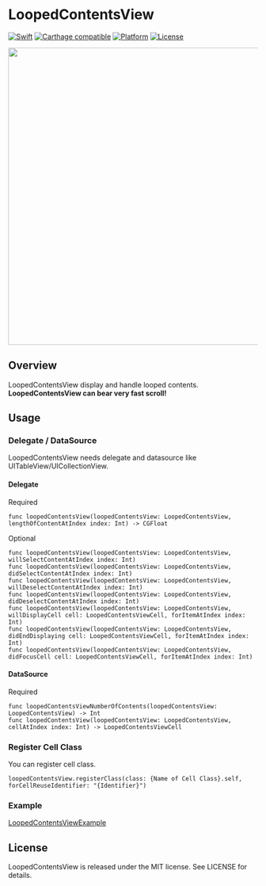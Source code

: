 # LoopedContentsView
[![Swift](https://img.shields.io/badge/swift-2.2-orange.svg?style=flat)](#)
[![Carthage compatible](https://img.shields.io/badge/Carthage-compatible-4BC51D.svg?style=flat)](https://github.com/Carthage/Carthage)
[![Platform](https://img.shields.io/badge/platform-ios-lightgrey.svg?style=flat)](#)
[![License](https://img.shields.io/badge/license-MIT-blue.svg?style=flat)](https://opensource.org/licenses/MIT)

<img src="https://github.com/naru-jpn/LoopedContentsView/blob/master/LoopedContentsView.gif?raw=true" width="600" />

## Overview

LoopedContentsView display and handle looped contents. __LoopedContentsView can bear very fast scroll!__

## Usage

### Delegate / DataSource

LoopedContentsView needs delegate and datasource like UITableView/UICollectionView.

#### Delegate

Required
```
func loopedContentsView(loopedContentsView: LoopedContentsView, lengthOfContentAtIndex index: Int) -> CGFloat
```

Optional
```
func loopedContentsView(loopedContentsView: LoopedContentsView, willSelectContentAtIndex index: Int)
func loopedContentsView(loopedContentsView: LoopedContentsView, didSelectContentAtIndex index: Int)
func loopedContentsView(loopedContentsView: LoopedContentsView, willDeselectContentAtIndex index: Int)
func loopedContentsView(loopedContentsView: LoopedContentsView, didDeselectContentAtIndex index: Int)
func loopedContentsView(loopedContentsView: LoopedContentsView, willDisplayCell cell: LoopedContentsViewCell, forItemAtIndex index: Int)
func loopedContentsView(loopedContentsView: LoopedContentsView, didEndDisplaying cell: LoopedContentsViewCell, forItemAtIndex index: Int)
func loopedContentsView(loopedContentsView: LoopedContentsView, didFocusCell cell: LoopedContentsViewCell, forItemAtIndex index: Int)
```

#### DataSource

Required
```
func loopedContentsViewNumberOfContents(loopedContentsView: LoopedContentsView) -> Int
func loopedContentsView(loopedContentsView: LoopedContentsView, cellAtIndex index: Int) -> LoopedContentsViewCell
```

### Register Cell Class

You can register cell class.

```
loopedContentsView.registerClass(class: {Name of Cell Class}.self, forCellReuseIdentifier: "{Identifier}")
```

### Example

[LoopedContentsViewExample](https://github.com/naru-jpn/LoopedContentsView/tree/master/LoopedContentsViewExample)

## License

LoopedContentsView is released under the MIT license. See LICENSE for details.



